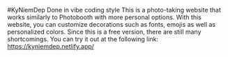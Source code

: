 #KyNiemDep
Done in vibe coding style
This is a photo-taking website that works similarly to Photobooth with more personal options.
With this website, you can customize decorations such as fonts, emojis as well as personalized colors.
Since this is a free version, there are still many shortcomings.
You can try it out at the following link: https://kyniemdep.netlify.app/
